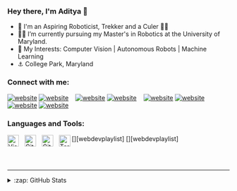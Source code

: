 ### Hey there, I'm Aditya 👋

- 👨 I'm an Aspiring Roboticist, Trekker and a Culer 🔴🔵
- 👨‍🎓 I’m currently pursuing my Master's in Robotics at the University of Maryland.
- 🔎 My Interests: Computer Vision | Autonomous Robots | Machine Learning
- ⚓ College Park, Maryland


### Connect with me:

[![website](./img/globe-light.svg)](https://iamjadhav.github.io/#gh-light-mode-only)
[![website](./img/globe-dark.svg)](https://iamjadhav.github.io/#gh-dark-mode-only)
&nbsp;&nbsp;
[![website](./img/twitter-light.svg)](https://twitter.com/Nusta_Lionel#gh-light-mode-only)
[![website](./img/twitter-dark.svg)](https://twitter.com/Nusta_Lionel#gh-dark-mode-only)
&nbsp;&nbsp;
[![website](./img/linkedin-light.svg)](https://www.linkedin.com/in/iamjadhav/#gh-light-mode-only)
[![website](./img/linkedin-dark.svg)](https://www.linkedin.com/in/iamjadhav/#gh-dark-mode-only)
&nbsp;&nbsp;
[![website](./img/instagram-light.svg)](https://www.instagram.com/president_pique/#gh-light-mode-only)
[![website](./img/instagram-dark.svg)](https://www.instagram.com/president_pique/#gh-dark-mode-only)

### Languages and Tools:

[<img align="left" alt="Visual Studio Code" width="26px" src="https://cdn.jsdelivr.net/gh/devicons/devicon/icons/vscode/vscode-original.svg" style="padding-right:10px;" />][webdevplaylist]
[<img align="left" alt="Git" width="26px" src="https://cdn.jsdelivr.net/gh/devicons/devicon/icons/git/git-original.svg" style="padding-right:10px;" />][webdevplaylist]
[<img align="left" alt="GitHub" width="26px" src="https://user-images.githubusercontent.com/3369400/139447912-e0f43f33-6d9f-45f8-be46-2df5bbc91289.png" style="padding-right:10px;" />](https://www.youtube.com/playlist?list=PLkwxH9e_vrAJ0WbEsFA9W3I1W-g_BTsbt#gh-dark-mode-only)
[<img align="left" alt="Terminal" width="26px" src="./img/terminal-dark.svg" />](https://www.youtube.com/playlist?list=PLkwxH9e_vrAJ0WbEsFA9W3I1W-g_BTsbt#gh-dark-mode-only)

<br />
<br />

---

<details>
  <summary>:zap: GitHub Stats</summary>

  <img align="left" alt="Aditya's GitHub Stats" src="https://github-readme-stats.vercel.app/api?username=iamjadhav&show_icons=true&hide_border=false&title_color=ff652f&icon_color=FFE400&bg_color=09131B&text_color=ffffff&border_color=0c1a25" />

</details>